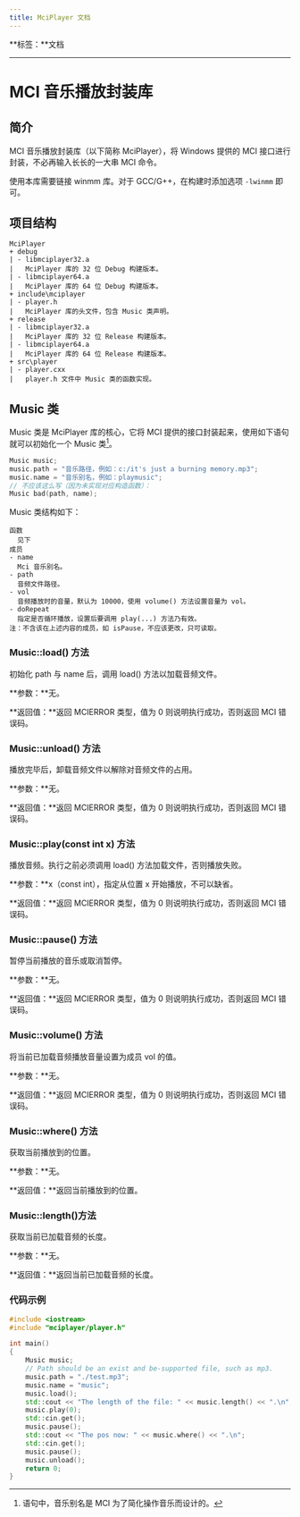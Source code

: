 ```yaml
---
title: MciPlayer 文档
---
```


**标签：**文档

---

# MCI 音乐播放封装库

## 简介

MCI 音乐播放封装库（以下简称 MciPlayer），将 Windows 提供的 MCI 接口进行封装，不必再输入长长的一大串 MCI 命令。

使用本库需要链接 winmm 库。对于 GCC/G++，在构建时添加选项 `-lwinmm` 即可。

## 项目结构

```
MciPlayer
+ debug
| - libmciplayer32.a
|   MciPlayer 库的 32 位 Debug 构建版本。
| - libmciplayer64.a
|   MciPlayer 库的 64 位 Debug 构建版本。
+ include\mciplayer
| - player.h
|   MciPlayer 库的头文件，包含 Music 类声明。
+ release
| - libmciplayer32.a
|   MciPlayer 库的 32 位 Release 构建版本。
| - libmciplayer64.a
|   MciPlayer 库的 64 位 Release 构建版本。
+ src\player
| - player.cxx
|   player.h 文件中 Music 类的函数实现。
```

## Music 类

Music 类是 MciPlayer 库的核心，它将 MCI 提供的接口封装起来，使用如下语句就可以初始化一个 Music 类[^1]。

```cpp
Music music;
music.path = "音乐路径，例如：c:/it's just a burning memory.mp3";
music.name = "音乐别名，例如：playmusic";
// 不应该这么写（因为未实现对应构造函数）：
Music bad(path, name);
```

Music 类结构如下：

```
函数
  见下
成员
- name
  Mci 音乐别名。
- path
  音频文件路径。
- vol
  音频播放时的音量，默认为 10000，使用 volume() 方法设置音量为 vol。
- doRepeat
  指定是否循环播放，设置后要调用 play(...) 方法乃有效。
注：不含该在上述内容的成员，如 isPause，不应该更改，只可读取。
```

### Music::load() 方法

初始化 path 与 name 后，调用 load() 方法以加载音频文件。

**参数：**无。

**返回值：**返回 MCIERROR 类型，值为 0 则说明执行成功，否则返回 MCI 错误码。

### Music::unload() 方法

播放完毕后，卸载音频文件以解除对音频文件的占用。

**参数：**无。

**返回值：**返回 MCIERROR 类型，值为 0 则说明执行成功，否则返回 MCI 错误码。

### Music::play(const int x) 方法

播放音频。执行之前必须调用 load() 方法加载文件，否则播放失败。

**参数：**x（const int），指定从位置 x 开始播放，不可以缺省。

**返回值：**返回 MCIERROR 类型，值为 0 则说明执行成功，否则返回 MCI 错误码。

### Music::pause() 方法

暂停当前播放的音乐或取消暂停。

**参数：**无。

**返回值：**返回 MCIERROR 类型，值为 0 则说明执行成功，否则返回 MCI 错误码。

### Music::volume() 方法

将当前已加载音频播放音量设置为成员 vol 的值。

**参数：**无。

**返回值：**返回 MCIERROR 类型，值为 0 则说明执行成功，否则返回 MCI 错误码。

### Music::where() 方法

获取当前播放到的位置。

**参数：**无。

**返回值：**返回当前播放到的位置。

### Music::length()方法

获取当前已加载音频的长度。

**参数：**无。

**返回值：**返回当前已加载音频的长度。

### 代码示例

```cpp
#include <iostream>
#include "mciplayer/player.h"

int main()
{
    Music music;
    // Path should be an exist and be-supported file, such as mp3.
    music.path = "./test.mp3";
    music.name = "music";
    music.load();
    std::cout << "The length of the file: " << music.length() << ".\n";
    music.play(0);
    std::cin.get();
    music.pause();
    std::cout << "The pos now: " << music.where() << ".\n";
    std::cin.get();
    music.pause();
    music.unload();
    return 0;
}
```

[^1]: 语句中，音乐别名是 MCI 为了简化操作音乐而设计的。
